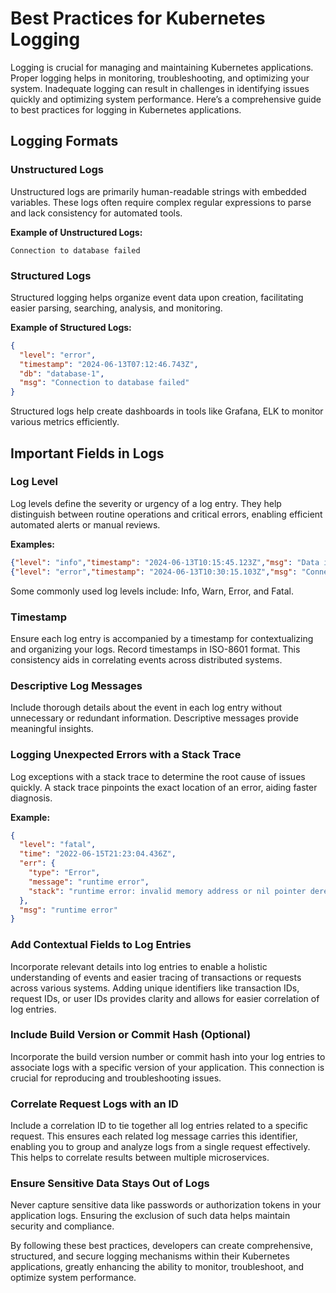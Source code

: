 # Best Practices for Kubernetes Logging

Logging is crucial for managing and maintaining Kubernetes applications. Proper logging helps in monitoring, troubleshooting, and optimizing your system. Inadequate logging can result in challenges in identifying issues quickly and optimizing system performance. Here’s a comprehensive guide to best practices for logging in Kubernetes applications.

## Logging Formats

### Unstructured Logs
Unstructured logs are primarily human-readable strings with embedded variables. These logs often require complex regular expressions to parse and lack consistency for automated tools.

**Example of Unstructured Logs:**
```
Connection to database failed
```

### Structured Logs
Structured logging helps organize event data upon creation, facilitating easier parsing, searching, analysis, and monitoring.

**Example of Structured Logs:**
```json
{
  "level": "error",
  "timestamp": "2024-06-13T07:12:46.743Z",
  "db": "database-1",
  "msg": "Connection to database failed"
}
```

Structured logs help create dashboards in tools like Grafana, ELK to monitor various metrics efficiently.

## Important Fields in Logs

### Log Level
Log levels define the severity or urgency of a log entry. They help distinguish between routine operations and critical errors, enabling efficient automated alerts or manual reviews.

**Examples:**
```json
{"level": "info","timestamp": "2024-06-13T10:15:45.123Z","msg": "Data inserted successfully"}
{"level": "error","timestamp": "2024-06-13T10:30:15.103Z","msg": "Connection to database failed"}
```
Some commonly used log levels include: Info, Warn, Error, and Fatal.

### Timestamp 
Ensure each log entry is accompanied by a timestamp for contextualizing and organizing your logs. Record timestamps in ISO-8601 format. This consistency aids in correlating events across distributed systems.

### Descriptive Log Messages
Include thorough details about the event in each log entry without unnecessary or redundant information. Descriptive messages provide meaningful insights.

### Logging Unexpected Errors with a Stack Trace
Log exceptions with a stack trace to determine the root cause of issues quickly. A stack trace pinpoints the exact location of an error, aiding faster diagnosis.

**Example:**
```json
{
  "level": "fatal",
  "time": "2022-06-15T21:23:04.436Z",
  "err": {
    "type": "Error",
    "message": "runtime error",
    "stack": "runtime error: invalid memory address or nil pointer dereference\n    goroutine 1 [running]:\n    main.main()\n        /home/ayo/dev/demo/snippets/main.go:10 +0x40\n    runtime.main()\n        /usr/local/go/src/runtime/proc.go:225 +0x256\n    runtime.goexit()\n        /usr/local/go/src/runtime/asm_amd64.s:1371 +0x1"
  },
  "msg": "runtime error"
}

```

### Add Contextual Fields to Log Entries
Incorporate relevant details into log entries to enable a holistic understanding of events and easier tracing of transactions or requests across various systems. Adding unique identifiers like transaction IDs, request IDs, or user IDs provides clarity and allows for easier correlation of log entries.

### Include Build Version or Commit Hash (Optional)
Incorporate the build version number or commit hash into your log entries to associate logs with a specific version of your application. This connection is crucial for reproducing and troubleshooting issues.

### Correlate Request Logs with an ID
Include a correlation ID to tie together all log entries related to a specific request. This ensures each related log message carries this identifier, enabling you to group and analyze logs from a single request effectively. This helps to correlate results between multiple microservices.

### Ensure Sensitive Data Stays Out of Logs
Never capture sensitive data like passwords or authorization tokens in your application logs. Ensuring the exclusion of such data helps maintain security and compliance.

By following these best practices, developers can create comprehensive, structured, and secure logging mechanisms within their Kubernetes applications, greatly enhancing the ability to monitor, troubleshoot, and optimize system performance.
